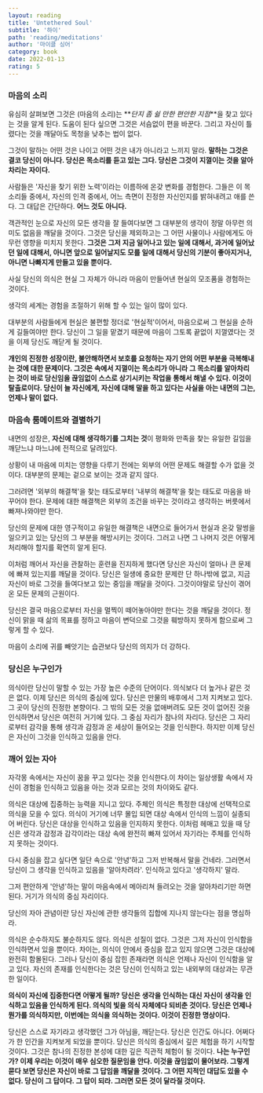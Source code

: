 ```yaml
---
layout: reading
title: 'Untethered Soul'
subtitle: '하이'
path: 'reading/meditations'
author: '마이클 싱어'
category: book
date: 2022-01-13
rating: 5
---
```


### 마음의 소리

유심히 살펴보면 그것은 (마음의 소리)는 **_단지 좀 쉴 만한 편안한 지점_**을 찾고 있다는 것을 알게 된다. 도움이 된다 싶으면 그것은 서슴없이 편을 바꾼다. 그리고 자신이 틀렸다는 것을 깨달아도 목청을 낮추는 법이 없다.

그것이 말하는 어떤 것은 나이고 어떤 것은 내가 아니라고 느끼지 말라. **말하는 그것은 결코 당신이 아니다. 당신은 목소리를 듣고 있는 그다. 당신은 그것이 지껄이는 것을 알아차리는 자이다.**

사람들은 '자신을 찾기 위한 노력'이라는 이름하에 온갖 변화를 경험한다. 그들은 이 목소리들 중에서, 자신의 인격 중에서, 어느 측면이 진정한 자신인지를 밝혀내려고 애를 쓴다. 그 대답은 간단하다. **어느 것도 아니다.**

객관적인 눈으로 자신의 모든 생각을 잘 들여다보면 그 대부분의 생각이 정말 아무런 의미도 없음을 깨달을 것이다. 그것은 당신을 제외하고는 그 어떤 사물이나 사람에게도 아무런 영향을 미치지 못한다. **그것은 그저 지금 일어나고 있는 일에 대해서, 과거에 일어났던 일에 대해서, 아니면 앞으로 일어날지도 모를 일에 대해서 당신의 기분이 좋아지거나, 아니면 나빠지게 만들고 있을 뿐이다.**

사실 당신의 의식은 현실 그 자체가 아니라 마음이 만들어낸 현실의 모조품을 경험하는 것이다.

생각의 세계는 경험을 조절하기 위해 할 수 있는 일이 많이 있다.

대부분의 사람들에게 현실은 불편할 정더로 '현실적'이어서, 마음으로써 그 현실을 순하게 길들여야만 한다. 당신이 그 일을 맡겼기 때문에 마음이 그토록 끝없이 지껄였다는 것을 이제 당신도 깨닫게 될 것이다.

**개인의 진정한 성장이란, 불안해하면서 보호를 요청하는 자기 안의 어떤 부분을 극복해내는 것에 대한 문제이다. 그것은 속에서 지껄이는 목소리가 아니라 그 목소리를 알아차리는 것이 바로 당신임을 끊임없이 스스로 상기시키는 작업을 통해서 해낼 수 있다. 이것이 탈출로이다. 당신이 늘 자신에게, 자신에 대해 말을 하고 있다는 사실을 아는 내면의 그는, 언제나 말이 없다.**

### 마음속 룸메이트와 결별하기

내면의 성장은, **자신에 대해 생각하기를 그치는 것**이 평화와 만족을 찾는 유일한 길임을 깨닫느냐 마느냐에 전적으로 달려있다.

상황이 내 마음에 미치는 영향을 다루기 전에는 외부의 어떤 문제도 해결할 수가 없을 것이다. 대부분의 문제는 겉으로 보이는 것과 같지 않다.

그러려면 '외부의 해결책'을 찾는 태도로부터 '내부의 해결책'을 찾는 태도로 마음을 바꾸어야 한다. 문제에 대한 해결책은 외부의 조건을 바꾸는 것이라고 생각하는 버릇에서 빠져나와야만 한다.

당신의 문제에 대한 영구적이고 유일한 해결책은 내면으로 들어가서 현실과 온갖 말썽을 일으키고 있는 당신의 그 부분을 해방시키는 것이다. 그러고 나면 그 나머지 것은 어떻게 처리해야 할지를 확연히 알게 된다.

이처럼 깨어서 자신을 관찰하는 훈련을 진지하게 했다면 당신은 자신이 얼마나 큰 문제에 빠져 있는지를 깨달을 것이다. 당신은 일생에 중요한 문제란 단 하나밖에 없고, 지금 자신이 바로 그것을 들여다보고 있는 중임을 깨달을 것이다. 그것이야말로 당신이 겪어온 모든 문제의 근원이다.

당신은 결국 마음으로부터 자신을 멀찍이 떼어놓아야만 한다는 것을 깨달을 것이다. 정신이 맑을 때 삶의 목표를 정하고 마음이 변덕으로 그것을 훼방하지 못하게 함으로써 그렇게 할 수 있다.

마음이 소리에 귀를 빼앗기는 습관보다 당신의 의지가 더 강하다.

### 당신은 누구인가

의식이란 당신이 말할 수 있는 가장 높은 수준의 단어이다. 의식보다 더 높거나 같은 것은 없다. 이제 당신은 의식의 중심에 있다. 당신은 만물의 배후에서 그저 지켜보고 있다. 그 곳이 당신의 진정한 본향이다. 그 밖의 모든 것을 없애버려도 모든 것이 없어진 것을 인식하면서 당신은 여전히 거기에 있다. 그 중심 자리가 참나의 자리다.
당신은 그 자리로부터 감각을 통해 생각과 감정과 온 세상이 들어오는 것을 인식한다. 하지만 이제 당신은 자신이 그것을 인식하고 있음을 안다.

### 깨어 있는 자아

자각몽 속에서는 자신이 꿈을 꾸고 있다는 것을 인식한다.이 차이는 일상생활 속에서 자신이 경험을 인식하고 있음을 아는 것과 모르는 것의 차이와도 같다.

의식은 대상에 집중하는 능력을 지니고 있다. 주체인 의식은 특정한 대상에 선택적으로 의식을 모을 수 있다. 의식이 거기에 너무 몰입 되면 대상 속에서 인식의 느낌이 실종되어 버린다. 당신은 대상을 인식하고 있음을 인지하지 못한다. 이처럼 헤매고 있을 때 당신은 생각과 감정과 감각이라는 대상 속에 완전히 빠져 있어서 자기라는 주체를 인식하지 못하는 것이다.

다시 중심을 잡고 싶다면 일단 속으로 '안녕'하고 그저 반복해서 말을 건네라. 그러면서 당신이 그 생각을 인식하고 있음을 '알아차려라'. 인식하고 있다고 '생각하지' 말라.

그저 편안하게 '안녕'하는 말이 마음속에서 메아리쳐 들려오는 것을 알아차리기만 하면 된다. 거기가 의식의 중심 자리이다.

당신의 자아 관념이란 당신 자신에 관한 생각들의 집합에 지나지 않는다는 점을 명심하라.

의식은 순수하지도 불순하지도 않다. 의식은 성질이 없다. 그것은 그저 자신이 인식함을 인식하면서 있을 뿐이다. 차이는, 의식이 안에서 중심을 잡고 있지 않으면 그것은 대상에 완전히 함몰된다. 그러나 당신이 중심 잡힌 존재라면 의식은 언제나 자신이 인식함을 알고 있다. 자신의 존재를 인식한다는 것은 당신이 인식하고 있는 내외부의 대상과는 무관한 일이다.

**의식이 자신에 집중한다면 어떻게 될까? 당신은 생각을 인식하는 대신 자신이 생각을 인식하고 있음을 인식하게 된다. 의식의 빛을 의식 자체에다 되비춘 것이다. 당신은 언제나 뭔가를 의식하지만, 이번에는 의식을 의식하는 것이다. 이것이 진정한 명상이다.**

당신은 스스로 자기라고 생각했던 그가 아님을, 깨닫는다. 당신은 인간도 아니다. 어쩌다가 한 인간을 지켜보게 되었을 뿐이다. 당신은 의식의 중심에서 깊은 체험을 하기 시작할 것이다. 그것은 참나의 진정한 본성에 대한 깊은 직관적 체험이 될 것이다.
**나는 누구인가? 이제 우리는 이것이 매우 심오한 질문임을 안다. 이것을 끊임없이 물어보라. 그렇게 묻다 보면 당신은 자신이 바로 그 답임을 깨달을 것이다. 그 어떤 지적인 대답도 있을 수 없다. 당신이 그 답이다. 그 답이 되라. 그러면 모든 것이 달라질 것이다.**
